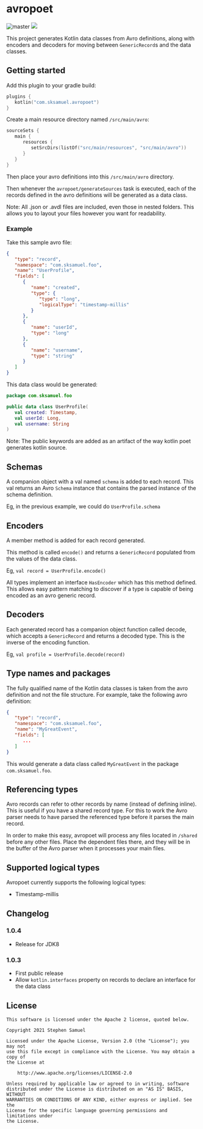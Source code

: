 # avropoet

![master](https://github.com/sksamuel/avropoet/workflows/main/badge.svg)
[<img src="https://img.shields.io/maven-central/v/com.sksamuel.avropoet/avropoet-gradle.svg?label=latest%20release"/>](http://search.maven.org/#search%7Cga%7C1%7Choplite)

This project generates Kotlin data classes from Avro definitions, along with encoders and decoders for moving
between `GenericRecord`s and the data classes.

## Getting started

Add this plugin to your gradle build:

```kotlin
plugins {
   kotlin("com.sksamuel.avropoet")
}
```

Create a main resource directory named `/src/main/avro`:

```kotlin
sourceSets {
   main {
      resources {
         setSrcDirs(listOf("src/main/resources", "src/main/avro"))
      }
   }
}
```

Then place your avro definitions into this `/src/main/avro` directory.

Then whenever the `avropoet/generateSources` task is executed, each of the records defined in the avro definitions will
be generated as a data class.

Note: All .json or .avdl files are included, even those in nested folders. This allows you to layout your files however
you want for readability.

### Example

Take this sample avro file:

```json
{
   "type": "record",
   "namespace": "com.sksamuel.foo",
   "name": "UserProfile",
   "fields": [
      {
         "name": "created",
         "type": {
            "type": "long",
            "logicalType": "timestamp-millis"
         }
      },
      {
         "name": "userId",
         "type": "long"
      },
      {
         "name": "username",
         "type": "string"
      }
   ]
}
```

This data class would be generated:

```kotlin
package com.sksamuel.foo

public data class UserProfile(
   val created: Timestamp,
   val userId: Long,
   val username: String
)
```

Note: The public keywords are added as an artifact of the way kotlin poet generates kotlin source.

## Schemas

A companion object with a val named `schema` is added to each record. This val returns an Avro `Schema` instance that
contains the parsed instance of the schema definition.

Eg, in the previous example, we could do `UserProfile.schema`

## Encoders

A member method is added for each record generated.

This method is called `encode()` and returns a `GenericRecord` populated from the values of the data class.

Eg, `val record = UserProfile.encode()`

All types implement an interface `HasEncoder` which has this method defined. This allows easy pattern matching to
discover if a type is capable of being encoded as an avro generic record.

## Decoders

Each generated record has a companion object function called decode, which accepts a `GenericRecord` and returns a
decoded type. This is the inverse of the encoding function.

Eg, `val profile = UserProfile.decode(record)`

## Type names and packages

The fully qualified name of the Kotlin data classes is taken from the avro definition and not the file structure. For
example, take the following avro definition:

```json
{
   "type": "record",
   "namespace": "com.sksamuel.foo",
   "name": "MyGreatEvent",
   "fields": [
      ...
   ]
}
```

This would generate a data class called `MyGreatEvent` in the package `com.sksamuel.foo`.

## Referencing types

Avro records can refer to other records by name (instead of defining inline). This is useful if you have a shared record
type. For this to work the Avro parser needs to have parsed the referenced type before it parses the main record.

In order to make this easy, avropoet will process any files located in `/shared` before any other files. Place the
dependent files there, and they will be in the buffer of the Avro parser when it processes your main files.

## Supported logical types

Avropoet currently supports the following logical types:

* Timestamp-millis

## Changelog

### 1.0.4

* Release for JDK8

### 1.0.3

* First public release
* Allow `kotlin.interfaces` property on records to declare an interface for the data class

## License

```
This software is licensed under the Apache 2 license, quoted below.

Copyright 2021 Stephen Samuel

Licensed under the Apache License, Version 2.0 (the "License"); you may not
use this file except in compliance with the License. You may obtain a copy of
the License at

    http://www.apache.org/licenses/LICENSE-2.0

Unless required by applicable law or agreed to in writing, software
distributed under the License is distributed on an "AS IS" BASIS, WITHOUT
WARRANTIES OR CONDITIONS OF ANY KIND, either express or implied. See the
License for the specific language governing permissions and limitations under
the License.
```

